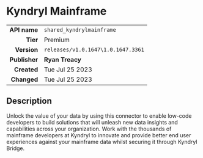 # Kyndryl Mainframe
| | |
|-:|-|
|**API name**|`shared_kyndrylmainframe`|
|**Tier**|Premium|
|**Version**|`releases/v1.0.1647\1.0.1647.3361`|
|**Publisher**|**Ryan Treacy**|
|**Created**|Tue Jul 25 2023|
|**Changed**|Tue Jul 25 2023|

## Description
Unlock the value of your data by using this connector to enable low-code developers to build solutions that will unleash new data insights and capabilities across your organization. Work with the thousands of mainframe developers at Kyndryl to innovate and provide better end user experiences against your mainframe data whilst securing it through Kyndryl Bridge.
